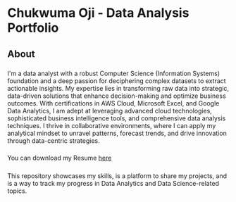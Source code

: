# Chukwuma Oji - Data Analysis Portfolio
## About
###  
I'm a data analyst with a robust Computer Science (Information Systems) foundation and a deep passion for deciphering complex datasets to extract actionable insights. My expertise lies in transforming raw data into strategic, data-driven solutions that enhance decision-making and optimize business outcomes. With certifications in AWS Cloud, Microsoft Excel, and Google Data Analytics, I am adept at leveraging advanced cloud technologies, sophisticated business intelligence tools, and comprehensive data analysis techniques. I thrive in collaborative environments, where I can apply my analytical mindset to unravel patterns, forecast trends, and drive innovation through data-centric strategies.

###
You can download my Resume [here](https://github.com/UmaOji/readme/blob/main/Chukwuma%20Oji%20-%20Resume.pdf)


##### 
This repository showcases my skills, is a platform to share my projects, and is a way to track my progress in Data Analytics and Data Science-related topics.
